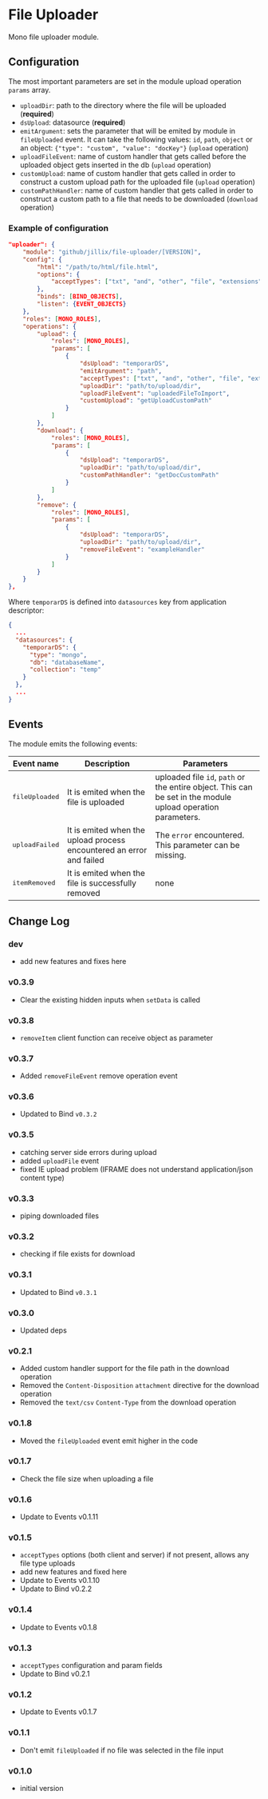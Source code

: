 File Uploader
=============

Mono file uploader module.

## Configuration

The most important parameters are set in the module upload operation `params` array.

 - `uploadDir`: path to the directory where the file will be uploaded (**required**)
 - `dsUpload`: datasource (**required**)
 - `emitArgument`: sets the parameter that will be emited by module in `fileUploaded` event. It can take the following values: `id`, `path`, `object` or an object: `{"type": "custom", "value": "docKey"}` (`upload` operation)
 - `uploadFileEvent`: name of custom handler that gets called before the uploaded object gets inserted in the db (`upload` operation)
 - `customUpload`: name of custom handler that gets called in order to construct a custom upload path for the uploaded file (`upload` operation)
 - `customPathHandler`: name of custom handler that gets called in order to construct a custom path to a file that needs to be downloaded (`download` operation)

### Example of configuration

```JSON
"uploader": {
    "module": "github/jillix/file-uploader/[VERSION]",
    "config": {
        "html": "/path/to/html/file.html",
        "options": {
            "acceptTypes": ["txt", "and", "other", "file", "extensions"]
        },
        "binds": [BIND_OBJECTS],
        "listen": {EVENT_OBJECTS}
    },
    "roles": [MONO_ROLES],
    "operations": {
        "upload": {
            "roles": [MONO_ROLES],
            "params": [
                {
                    "dsUpload": "temporarDS",
                    "emitArgument": "path",
                    "acceptTypes": ["txt", "and", "other", "file", "extensions"],
                    "uploadDir": "path/to/upload/dir",
                    "uploadFileEvent": "uploadedFileToImport",
                    "customUpload": "getUploadCustomPath"
                }
            ]
        },
        "download": {
            "roles": [MONO_ROLES],
            "params": [
                {
                    "dsUpload": "temporarDS",
                    "uploadDir": "path/to/upload/dir",
                    "customPathHandler": "getDocCustomPath"
                }
            ]
        },
        "remove": {
            "roles": [MONO_ROLES],
            "params": [
                {
                    "dsUpload": "temporarDS",
                    "uploadDir": "path/to/upload/dir",
                    "removeFileEvent": "exampleHandler"
                }
            ]
        }
    }
},
```

Where `temporarDS` is defined into `datasources` key from application descriptor:

```JSON
{
  ...
  "datasources": {
    "temporarDS": {
      "type": "mongo",
      "db": "databaseName",
      "collection": "temp"
    }
  },
  ...
}
```

## Events

The module emits the following events:

<table>
    <thead>
        <th>Event name</th>
        <th>Description</th>
        <th>Parameters</th>
    </thead>
    <tbody>
        <tr>
            <td><pre>fileUploaded</pre></td>
            <td>It is emited when the file is uploaded</td>
            <td>uploaded file <code>id</code>, <code>path</code> or the entire object. This can be set in the module upload operation parameters.</td>
        </tr>
        <tr>
            <td><pre>uploadFailed</pre></td>
            <td>It is emited when the upload process encountered an error and failed</td>
            <td>The <code>error</code> encountered. This parameter can be missing.</td>
        </tr>
        <tr>
            <td><pre>itemRemoved</pre></td>
            <td>It is emited when the file is successfully removed</td>
            <td>none</td>
        </tr>
    </tbody>
</table>

## Change Log

### dev
- add new features and fixes here

### v0.3.9
- Clear the existing hidden inputs when `setData` is called

### v0.3.8
- `removeItem` client function can receive object as parameter

### v0.3.7
- Added `removeFileEvent` remove operation event

### v0.3.6
- Updated to Bind `v0.3.2`

### v0.3.5
- catching server side errors during upload
- added `uploadFile` event
- fixed IE upload problem (IFRAME does not understand application/json content type)

### v0.3.3
- piping downloaded files

### v0.3.2
- checking if file exists for download

### v0.3.1
- Updated to Bind `v0.3.1`

### v0.3.0
- Updated deps

### v0.2.1
- Added custom handler support for the file path in the download operation
- Removed the `Content-Disposition` `attachment` directive for the download operation
- Removed the `text/csv` `Content-Type` from the download operation

### v0.1.8
- Moved the `fileUploaded` event emit higher in the code

### v0.1.7
- Check the file size when uploading a file

### v0.1.6
- Update to Events v0.1.11

### v0.1.5
- `acceptTypes` options (both client and server) if not present, allows any file type uploads
- add new features and fixed here
- Update to Events v0.1.10
- Update to Bind v0.2.2

### v0.1.4
- Update to Events v0.1.8

### v0.1.3
- `acceptTypes` configuration and param fields
- Update to Bind v0.2.1

### v0.1.2
- Update to Events v0.1.7

### v0.1.1
- Don't emit `fileUploaded` if no file was selected in the file input

### v0.1.0
- initial version

